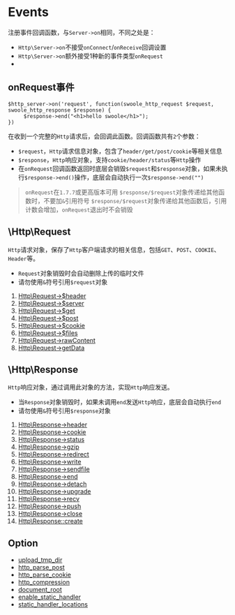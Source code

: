 # Events

注册事件回调函数，与`Server->on`相同，不同之处是：

*   `Http\Server->on`不接受`onConnect`/`onReceive`回调设置
*   `Http\Server->on`额外接受1种新的事件类型`onRequest`
* 
## onRequest事件

```
$http_server->on('request', function(swoole_http_request $request, swoole_http_response $response) {
     $response->end("<h1>hello swoole</h1>");
})

```

在收到一个完整的`Http`请求后，会回调此函数。回调函数共有`2`个参数：

*   `$request`，`Http`请求信息对象，包含了`header/get/post/cookie`等相关信息
*   `$response`，`Http`响应对象，支持`cookie/header/status`等`Http`操作
*   在`onRequest`回调函数返回时底层会销毁`$request`和`$response`对象，如果未执行`$response->end()`操作，底层会自动执行一次`$response->end("")`

> `onRequest`在`1.7.7`或更高版本可用
> `$response/$request`对象传递给其他函数时，不要加`&`引用符号
> `$response/$request`对象传递给其他函数后，引用计数会增加，`onRequest`退出时不会销毁


## \Http\Request 

`Http`请求对象，保存了`Http`客户端请求的相关信息，包括`GET`、`POST`、`COOKIE`、`Header`等。

*   `Request`对象销毁时会自动删除上传的临时文件
*   请勿使用`&`符号引用`$request`对象

1. [Http\Request->$header](https://wiki.swoole.com/wiki/page/332.html)
2. [Http\Request->$server](https://wiki.swoole.com/wiki/page/341.html)
3. [Http\Request->$get](https://wiki.swoole.com/wiki/page/333.html)
4. [Http\Request->$post](https://wiki.swoole.com/wiki/page/334.html)
5. [Http\Request->$cookie](https://wiki.swoole.com/wiki/page/335.html)
6. [Http\Request->$files](https://wiki.swoole.com/wiki/page/428.html)
7. [Http\Request->rawContent](https://wiki.swoole.com/wiki/page/375.html)
8. [Http\Request->getData](https://wiki.swoole.com/wiki/page/876.html)

## \Http\Response
`Http`响应对象，通过调用此对象的方法，实现`Http`响应发送。

*   当`Response`对象销毁时，如果未调用`end`发送`Http`响应，底层会自动执行`end`
*   请勿使用`&`符号引用`$response`对象

1.   [Http\Response->header](https://wiki.swoole.com/wiki/page/336.html)
2.   [Http\Response->cookie](https://wiki.swoole.com/wiki/page/337.html)
3.   [Http\Response->status](https://wiki.swoole.com/wiki/page/338.html)
4.   [Http\Response->gzip](https://wiki.swoole.com/wiki/page/410.html)
5.   [Http\Response->redirect](https://wiki.swoole.com/wiki/page/927.html)
6.   [Http\Response->write](https://wiki.swoole.com/wiki/page/403.html)
7.   [Http\Response->sendfile](https://wiki.swoole.com/wiki/page/540.html)
8.   [Http\Response->end](https://wiki.swoole.com/wiki/page/339.html)
9.   [Http\Response->detach](https://wiki.swoole.com/wiki/page/925.html)
11.   [Http\Response->upgrade](https://wiki.swoole.com/wiki/page/1116.html)
12.   [Http\Response->recv](https://wiki.swoole.com/wiki/page/1117.html)
13.   [Http\Response->push](https://wiki.swoole.com/wiki/page/1118.html)
14.   [Http\Response->close](https://wiki.swoole.com/wiki/page/1530.html)
15.   [Http\Response::create](https://wiki.swoole.com/wiki/page/926.html)


## Option
*   [upload_tmp_dir](https://wiki.swoole.com/wiki/page/p-upload_tmp_dir.html)
*   [http_parse_post](https://wiki.swoole.com/wiki/page/p-http_parse_post.html)
*   [http_parse_cookie](https://wiki.swoole.com/wiki/page/1098.html)
*   [http_compression](https://wiki.swoole.com/wiki/page/p-http_compression.html)
*   [document_root](https://wiki.swoole.com/wiki/page/783.html)
*   [enable_static_handler](https://wiki.swoole.com/wiki/page/p-enable_static_handler.html)
*   [static_handler_locations](https://wiki.swoole.com/wiki/page/p-static_handler_locations.html)
